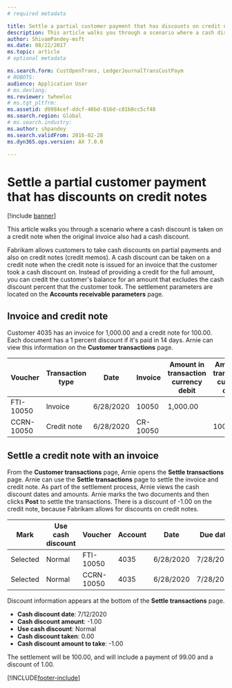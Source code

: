```yaml
---
# required metadata

title: Settle a partial customer payment that has discounts on credit notes
description: This article walks you through a scenario where a cash discount is taken on a credit note when the original invoice also had a cash discount. 
author: ShivamPandey-msft
ms.date: 08/22/2017
ms.topic: article
# optional metadata

ms.search.form: CustOpenTrans, LedgerJournalTransCustPaym
# ROBOTS: 
audience: Application User
# ms.devlang: 
ms.reviewer: twheeloc
# ms.tgt_pltfrm: 
ms.assetid: d9984cef-ddcf-46bd-816d-c01b8cc5cf48
ms.search.region: Global
# ms.search.industry: 
ms.author: shpandey
ms.search.validFrom: 2016-02-28
ms.dyn365.ops.version: AX 7.0.0

---
```


# Settle a partial customer payment that has discounts on credit notes

[!include [banner](../includes/banner.md)]

This article walks you through a scenario where a cash discount is taken on a credit note when the original invoice also had a cash discount. 

Fabrikam allows customers to take cash discounts on partial payments and also on credit notes (credit memos). A cash discount can be taken on a credit note when the credit note is issued for an invoice that the customer took a cash discount on. Instead of providing a credit for the full amount, you can credit the customer's balance for an amount that excludes the cash discount percent that the customer took. The settlement parameters are located on the **Accounts receivable parameters** page.

## Invoice and credit note
Customer 4035 has an invoice for 1,000.00 and a credit note for 100.00. Each document has a 1 percent discount if it's paid in 14 days. Arnie can view this information on the **Customer transactions** page.

| Voucher    | Transaction type | Date      | Invoice  | Amount in transaction currency debit | Amount in transaction currency credit | Balance  | Currency |
|------------|------------------|-----------|----------|--------------------------------------|---------------------------------------|----------|----------|
| FTI-10050  | Invoice          | 6/28/2020 | 10050    | 1,000.00                             |                                       | 1,000.00 | USD      |
| CCRN-10050 | Credit note      | 6/28/2020 | CR-10050 |                                      | 100.00                                | -100.00  | USD      |

## Settle a credit note with an invoice
From the **Customer transactions** page, Arnie opens the **Settle transactions** page. Arnie can use the **Settle transactions** page to settle the invoice and credit note. As part of the settlement process, Arnie views the cash discount dates and amounts. Arnie marks the two documents and then clicks **Post** to settle the transactions. There is a discount of -1.00 on the credit note, because Fabrikam allows for discounts on credit notes.

| Mark     | Use cash discount | Voucher    | Account | Date      | Due date  | Invoice  | Amount in transaction currency | Currency | Amount to settle |
|----------|-------------------|------------|---------|-----------|-----------|----------|--------------------------------|----------|------------------|
| Selected | Normal            | FTI-10050  | 4035    | 6/28/2020 | 7/28/2020 | 10050    | 1,000.00                       | USD      | 990.00           |
| Selected | Normal            | CCRN-10050 | 4035    | 6/28/2020 | 7/28/2020 | CR-10050 | -100.00                        | USD      | -99.00           |

Discount information appears at the bottom of the **Settle transactions** page.

- **Cash discount date**: 7/12/2020 
- **Cash discount amount**: -1.00     
- **Use cash discount**: Normal    
- **Cash discount taken**: 0.00      
- **Cash discount amount to take**: -1.00     

The settlement will be 100.00, and will include a payment of 99.00 and a discount of 1.00.





[!INCLUDE[footer-include](../../includes/footer-banner.md)]
